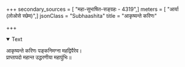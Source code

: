 +++
secondary_sources = [ "महा-सुभाषित-सङ्ग्रहः - 4319",]
meters = [ "आर्या (लोओसे स्छेम)",]
jsonClass = "Subhaashita"
title = "आकृष्यन्ते करिणः"

+++

<details open><summary>Text</summary>

आकृष्यन्ते करिणः पङ्कनिमग्ना महद्विपैरेव।  
प्राप्तापदो महान्त उद्धरणीया महापुंभिः॥
</details>
